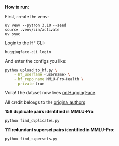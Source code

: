 **How to run:**

First, create the venv:
```
uv venv --python 3.10 --seed
source .venv/bin/activate
uv sync
```

Login to the HF CLI:
```sh
huggingface-cli login 
```

And enter the configs you like:
```sh
python upload_to_hf.py \
    --hf_username <username> \
    --hf_repo_name MMLU-Pro-Health \
    --private true
```

Voila! The dataset now lives [on HuggingFace](https://huggingface.co/datasets/mkieffer/MMLU-Pro-Health).

All credit belongs to the [original authors](https://huggingface.co/datasets/TIGER-Lab/MMLU-Pro)

**158 duplicate pairs identified in MMLU-Pro**:
```sh
python find_duplicates.py
```

**111 redundant superset pairs identified in MMLU-Pro**:
```sh
python find_supersets.py
```